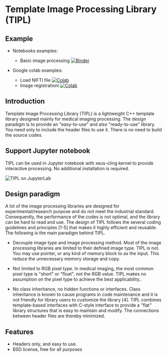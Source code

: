 # Template Image Processing Library (TIPL)

## Example

- Notebooks examples:
  - Basic image processing [![Binder](https://mybinder.org/badge_logo.svg)](https://mybinder.org/v2/gh/frankyeh/TIPL-example/main?filepath=notebooks/image_processing.ipynb)

- Google colab examples:
  - Load NIFTI file [![Colab](https://colab.research.google.com/assets/colab-badge.svg)]("https://colab.research.google.com/github/frankyeh/TIPL-example/blob/main/colab/load_nii.ipynb)
  - Image registrationi [![Colab](https://colab.research.google.com/assets/colab-badge.svg)]("https://colab.research.google.com/github/frankyeh/TIPL-example/blob/main/colab/spatial_normalization.ipynb)

## Introduction

Template Image Processing Library (TIPL) is a lightweight C++ template library designed mainly for medical imaging processing. The design paradigm is to provide an "easy-to-use" and also "ready-to-use" library. You need only to include the header files to use it. There is no need to build the source codes.

## Support Jupyter notebook

TIPL can be used in Jupyter notebook with xeus-cling kernel to provide interactive processing. No additional installation is required.

![TIPL on JupyterLab](https://pbs.twimg.com/media/E-s4kj0XsAASRX9?format=jpg&name=small)

## Design paradigm

A lot of the image processing libraries are designed for experimental/research purpose and do not meet the industrial standard. Consequently, the performance of the codes is not optimal, and the library can be hard to read and use. The design of TIPL follows the several coding guidelines and principles [1-5] that makes it highly efficient and reusable. The following is the main paradigm behind TIPL.

- Decouple image type and image processing method. Most of the image processing libraries are limited to their defined image type. TIPL is not. You may use pointer, or any kind of memory block to as the input. This reduce the unnecessary memory storage and copy.

- Not limited to RGB pixel type. In medical imaging, the most common pixel type is "short" or "float", not the RGB value. TIPL makes no assumption on the pixel type to achieve the best applicability..

- No class inheritance, no hidden functions or interfaces. Class inheritance is known to cause programs in code maintenance  and it is not friendly for library users to customize the library [4]. TIPL combines template-based interfaces with C-style interface to provide a "flat" library structures that is easy to maintain and modify. The connections between header files are thereby minimized. 

## Features

- Headers only, and easy to use. 
- BSD license, free for all purposes        

